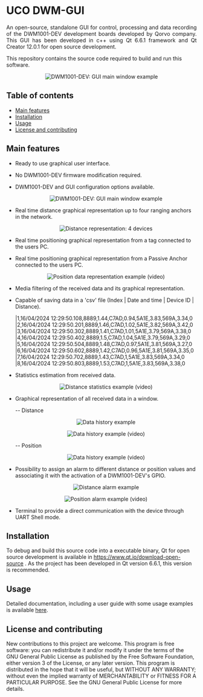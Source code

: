 # UCO DWM-GUI

<p align="justify">
An open-source, standalone GUI for control, processing and data recording of the DWM1001-DEV development boards developed by Qorvo company.
This GUI has been developed in c++ using Qt 6.6.1 framework and Qt Creator 12.0.1 for open source development.

This repository contains the source code required to build and run this software.

</p>
</p>

<p align="center">
  <img src="https://github.com/Antoi11/DWM1001-DEV-GUI/blob/main/media/mainwindow_example.png" alt="DWM1001-DEV: GUI main window example"/>
</p>

<h2>Table of contents</h2>
<p align="justify">
<ul>
<li><a href="#MainFeatures">Main features</a></li>
<li><a href="#Installation">Installation</a></li>
<li><a href="#Usage">Usage</a></li>
<li><a href="#LicenseContributing">License and contributing</a></li>
</ul>
</p>

<h2 name="MainFeatures">Main features</h2>

- Ready to use graphical user interface.
  
- No DWM1001-DEV firmware modification required.
  
- DWM1001-DEV and GUI configuration options available.

  <p align="center">
    <img src="https://github.com/AntonioRuizR/UCO-DWM-GUI/blob/main/media/config_wind.png" alt="DWM1001-DEV: GUI main window example"/>
  </p>
  
- Real time distance graphical representation up to four ranging anchors in the network.
  
  <p align="center">
    <img src="https://github.com/AntonioRuizR/UCO-DWM-GUI/blob/main/media/Graph_4_distances.gif" alt="Distance representation: 4 devices"/>
  </p>

- Real time positioning graphical representation from a tag connected to the users PC.
- Real time positioning graphical representation from a Passive Anchor connected to the users PC.

  <p align="center">
    <img src="https://github.com/AntonioRuizR/UCO-DWM-GUI/blob/main/media/Graph_position.gif" alt="Position data representation example (video)"/>
  </p>

- Media filtering of the received data and its graphical representation.
  
- Capable of saving data in a 'csv' file (Index | Date and time | Device ID | Distance).

    |1,16/04/2024 12:29:50.108,8889,1.44,C7AD,0.94,5A1E,3.83,569A,3.34,0  
    |2,16/04/2024 12:29:50.201,8889,1.46,C7AD,1.02,5A1E,3.82,569A,3.42,0  
    |3,16/04/2024 12:29:50.302,8889,1.41,C7AD,1.01,5A1E,3.79,569A,3.38,0  
    |4,16/04/2024 12:29:50.402,8889,1.5,C7AD,1.04,5A1E,3.79,569A,3.29,0  
    |5,16/04/2024 12:29:50.504,8889,1.48,C7AD,0.97,5A1E,3.81,569A,3.27,0  
    |6,16/04/2024 12:29:50.602,8889,1.42,C7AD,0.96,5A1E,3.81,569A,3.35,0  
    |7,16/04/2024 12:29:50.702,8889,1.43,C7AD,1,5A1E,3.83,569A,3.34,0  
    |8,16/04/2024 12:29:50.803,8889,1.53,C7AD,1,5A1E,3.83,569A,3.38,0  


- Statistics estimation from received data.

  <p align="center">
    <img src="https://github.com/AntonioRuizR/UCO-DWM-GUI/blob/main/media/stats.png" alt="Distance statistics example (video)"/>
  </p>
  
- Graphical representation of all received data in a window.

  -- Distance
  <p align="center">
    <img src="https://github.com/AntonioRuizR/UCO-DWM-GUI/blob/main/media/graph_history.png" alt="Data history example"/>
  </p>
  <p align="center">
    <img src="https://github.com/AntonioRuizR/UCO-DWM-GUI/blob/main/media/graph_history_video.gif" alt="Data history example (video)"/>
  </p>

  -- Position
  <p align="center">
    <img src="https://github.com/AntonioRuizR/UCO-DWM-GUI/blob/main/media/graph_history_pos.gif" alt="Data history example (video)"/>
  </p>

- Possibility to assign an alarm to different distance or position values and associating it with the activation of a DWM1001-DEV's GPIO.

  <p align="center">
    <img src="https://github.com/AntonioRuizR/UCO-DWM-GUI/blob/main/media/alarm_dist.gif" alt="Distance alarm example"/>
  </p>
  <p align="center">
    <img src="https://github.com/AntonioRuizR/UCO-DWM-GUI/blob/main/media/alarm_pos.gif" alt="Position alarm example (video)"/>
  </p>


- Terminal to provide a direct communication with the device through UART Shell mode.

<h2 name="Installation">Installation</h2>

To debug and build this source code into a executable binary, Qt for open source development is available in https://www.qt.io/download-open-source . As the project has been developed in Qt version 6.6.1, this version is recommended.

<h2 name="Usage">Usage</h2>

Detailed documentation, including a user guide with some usage examples is available [here](https://github.com/AntonioRuizR/UCO-DWM-GUI/blob/main/User%20Guide.pdf).

<h2 name="LicenseContributing">License and contributing</h2>

New contributions to this project are welcome.
This program is free software: you can redistribute it and/or modify it under the terms of the GNU General Public License as published by the Free Software Foundation, either version 3 of the License, or any later version.
This program is distributed in the hope that it will be useful, but WITHOUT ANY WARRANTY; without even the implied warranty of MERCHANTABILITY or FITNESS FOR A PARTICULAR PURPOSE. See the GNU General Public License for more details.
